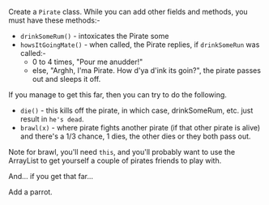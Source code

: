 Create a `Pirate` class.  While you can add other fields and methods, you must have these methods:-
+ `drinkSomeRum()` - intoxicates the Pirate some
+ `howsItGoingMate()` - when called, the Pirate replies, if `drinkSomeRun` was called:-
  - 0 to 4 times, "Pour me anudder!"
  - else, "Arghh, I'ma Pirate. How d'ya d'ink its goin?", the pirate passes out and sleeps it off.

If you manage to get this far, then you can try to do the following.
+ `die()` - this kills off the pirate, in which case, drinkSomeRum, etc. just result in `he's dead`.
+ `brawl(x)` - where pirate fights another pirate (if that other pirate is alive) and there's a 1/3 chance, 1 dies, the other dies or they both pass out.  

Note for brawl, you'll need `this`, and you'll probably want to use the ArrayList to get yourself a couple of pirates friends to play with.

And... if you get that far...

Add a parrot.



